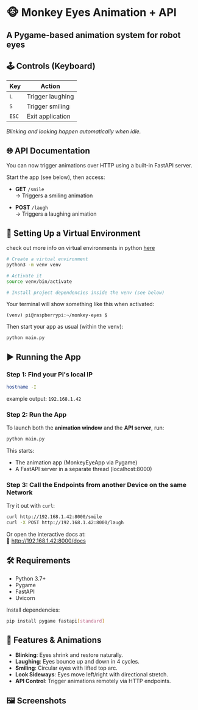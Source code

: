 # 🐵 Monkey Eyes Animation + API

## A Pygame-based animation system for robot eyes

## 🕹️ Controls (Keyboard)

| Key   | Action           |
| ----- | ---------------- |
| `L`   | Trigger laughing |
| `S`   | Trigger smiling  |
| `ESC` | Exit application |

_Blinking and looking happen automatically when idle._

## 🌐 API Documentation

You can now trigger animations over HTTP using a built-in FastAPI server.

Start the app (see below), then access:

- **GET** `/smile`  
  → Triggers a smiling animation

- **POST** `/laugh`  
  → Triggers a laughing animation

## 🔮 Setting Up a Virtual Environment

check out more info on virtual environments in python [here](https://fastapi.tiangolo.com/virtual-environments/#create-a-virtual-environment)

```bash
# Create a virtual environment
python3 -m venv venv

# Activate it
source venv/bin/activate

# Install project dependencies inside the venv (see below)
```

Your terminal will show something like this when activated:

```
(venv) pi@raspberrypi:~/monkey-eyes $
```

Then start your app as usual (within the venv):

```bash
python main.py
```

## ▶️ Running the App

### Step 1: Find your Pi's local IP

```bash
hostname -I
```

example output: `192.168.1.42`

### Step 2: Run the App

To launch both the **animation window** and the **API server**, run:

```bash
python main.py
```

This starts:

- The animation app (MonkeyEyeApp via Pygame)
- A FastAPI server in a separate thread (localhost:8000)

### Step 3: Call the Endpoints from another Device on the same Network

Try it out with `curl`:

```bash
curl http://192.168.1.42:8000/smile
curl -X POST http://192.168.1.42:8000/laugh
```

Or open the interactive docs at:  
📘 http://192.168.1.42:8000/docs

## 🛠️ Requirements

- Python 3.7+
- Pygame
- FastAPI
- Uvicorn

Install dependencies:

```bash
pip install pygame fastapi[standard]
```

## 🧪 Features & Animations

- **Blinking**: Eyes shrink and restore naturally.
- **Laughing**: Eyes bounce up and down in 4 cycles.
- **Smiling**: Circular eyes with lifted top arc.
- **Look Sideways**: Eyes move left/right with directional stretch.
- **API Control**: Trigger animations remotely via HTTP endpoints.

## 🖼️ Screenshots
